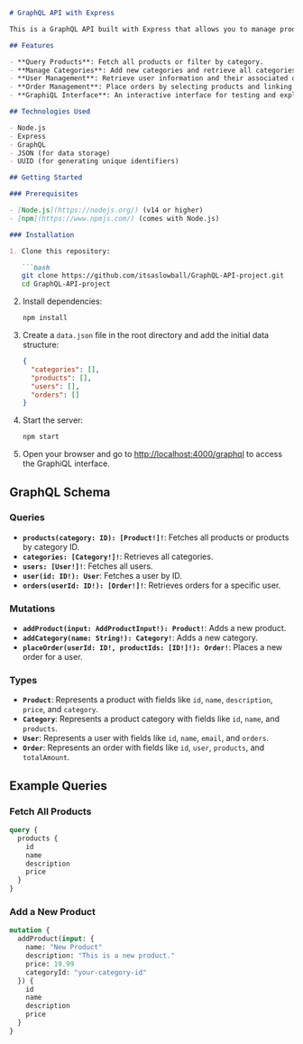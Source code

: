 ```markdown
# GraphQL API with Express

This is a GraphQL API built with Express that allows you to manage products, categories, users, and orders in a simple e-commerce application. It uses a JSON file as a data store, making it easy to set up and run without a database.

## Features

- **Query Products**: Fetch all products or filter by category.
- **Manage Categories**: Add new categories and retrieve all categories.
- **User Management**: Retrieve user information and their associated orders.
- **Order Management**: Place orders by selecting products and linking them to a user.
- **GraphiQL Interface**: An interactive interface for testing and exploring the API.

## Technologies Used

- Node.js
- Express
- GraphQL
- JSON (for data storage)
- UUID (for generating unique identifiers)

## Getting Started

### Prerequisites

- [Node.js](https://nodejs.org/) (v14 or higher)
- [npm](https://www.npmjs.com/) (comes with Node.js)

### Installation

1. Clone this repository:

   ```bash
   git clone https://github.com/itsaslowball/GraphQL-API-project.git
   cd GraphQL-API-project
   ```

2. Install dependencies:

   ```bash
   npm install
   ```

3. Create a `data.json` file in the root directory and add the initial data structure:

   ```json
   {
     "categories": [],
     "products": [],
     "users": [],
     "orders": []
   }
   ```

4. Start the server:

   ```bash
   npm start
   ```

5. Open your browser and go to [http://localhost:4000/graphql](http://localhost:4000/graphql) to access the GraphiQL interface.

## GraphQL Schema

### Queries

- **`products(category: ID): [Product!]!`**: Fetches all products or products by category ID.
- **`categories: [Category!]!`**: Retrieves all categories.
- **`users: [User!]!`**: Fetches all users.
- **`user(id: ID!): User`**: Fetches a user by ID.
- **`orders(userId: ID!): [Order!]!`**: Retrieves orders for a specific user.

### Mutations

- **`addProduct(input: AddProductInput!): Product!`**: Adds a new product.
- **`addCategory(name: String!): Category!`**: Adds a new category.
- **`placeOrder(userId: ID!, productIds: [ID!]!): Order!`**: Places a new order for a user.

### Types

- **`Product`**: Represents a product with fields like `id`, `name`, `description`, `price`, and `category`.
- **`Category`**: Represents a product category with fields like `id`, `name`, and `products`.
- **`User`**: Represents a user with fields like `id`, `name`, `email`, and `orders`.
- **`Order`**: Represents an order with fields like `id`, `user`, `products`, and `totalAmount`.

## Example Queries

### Fetch All Products

```graphql
query {
  products {
    id
    name
    description
    price
  }
}
```

### Add a New Product

```graphql
mutation {
  addProduct(input: {
    name: "New Product"
    description: "This is a new product."
    price: 19.99
    categoryId: "your-category-id"
  }) {
    id
    name
    description
    price
  }
}
```
```